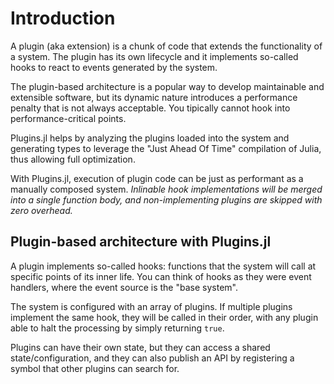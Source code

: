 # Introduction

A plugin (aka extension) is a chunk of code that extends the functionality of a system. The plugin has its own lifecycle and it implements so-called hooks to react to events generated by the system.

The plugin-based architecture is a popular way to develop maintainable and extensible software, but its dynamic nature introduces a performance penalty that is not always acceptable. You tipically cannot hook into performance-critical points.

Plugins.jl helps by analyzing the plugins loaded into the system and generating types to leverage the "Just Ahead Of Time" compilation of Julia, thus allowing full optimization.

With Plugins.jl, execution of plugin code can be just as performant as a manually composed system. *Inlinable hook implementations will be merged into a single function body, and non-implementing plugins are skipped with zero overhead.*

## Plugin-based architecture with Plugins.jl

A plugin implements so-called hooks: functions that the system will call at specific points of its inner life. You can think of hooks as they were event handlers, where the event source is the "base system".

The system is configured with an array of plugins. If multiple plugins implement the same hook, they will be called in their order, with any plugin able to halt the processing by simply returning `true`.

Plugins can have their own state, but they can access a shared state/configuration, and they can also publish an API by registering a symbol that other plugins can search for.

